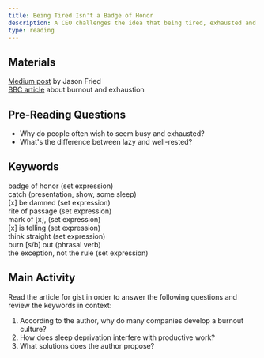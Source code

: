 ```yaml
---
title: Being Tired Isn't a Badge of Honor
description: A CEO challenges the idea that being tired, exhausted and busy are signs of a good employee
type: reading
---
```


## Materials

[Medium post][0] by Jason Fried  
[BBC article][1] about burnout and exhaustion   

## Pre-Reading Questions

- Why do people often wish to seem busy and exhausted?
- What's the difference between lazy and well-rested?

## Keywords

badge of honor (set expression)   
catch (presentation, show, some sleep)  
[x] be damned (set expression)  
rite of passage (set expression)  
mark of [x], (set expression)  
[x] is telling (set expression)  
think straight (set expression)  
burn [s/b] out (phrasal verb)  
the exception, not the rule (set expression)  

## Main Activity

Read the article for gist in order to answer the following questions and review the keywords in context:

1. According to the author, why do many companies develop a burnout culture?
2. How does sleep deprivation interfere with productive work?
3. What solutions does the author propose?  

[0]: https://m.signalvnoise.com/being-tired-isn-t-a-badge-of-honor-fa6d4c8cff4e#.ylf0jkk1xa
[1]: http://www.bbc.com/future/story/20160721-the-reasons-why-exhaustion-and-burnout-are-so-common
